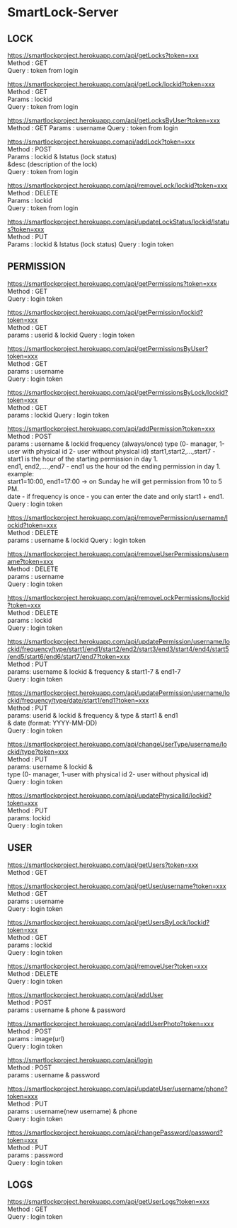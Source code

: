 # SmartLock-Server

## LOCK

https://smartlockproject.herokuapp.com/api/getLocks?token=xxx  
    Method : GET  
    Query : token from login

https://smartlockproject.herokuapp.com/api/getLock/lockid?token=xxx  
    Method : GET  
    Params : lockid  
    Query : token from login  

https://smartlockproject.herokuapp.com/api/getLocksByUser?token=xxx  
    Method : GET
    Params : username
     Query : token from login

https://smartlockproject.herokuapp.comapi/addLock?token=xxx  
    Method : POST  
    Params : lockid & lstatus (lock status)  
            &desc (description of the lock)  
    Query : token from login

https://smartlockproject.herokuapp.com/api/removeLock/lockid?token=xxx  
    Method : DELETE  
    Params : lockid  
    Query : token from login

https://smartlockproject.herokuapp.com/api/updateLockStatus/lockid/lstatus?token=xxx  
   Method : PUT  
   Params : lockid & lstatus (lock status) 
   Query  : login token 


## PERMISSION

https://smartlockproject.herokuapp.com/api/getPermissions?token=xxx    
    Method : GET  
    Query  : login token 

https://smartlockproject.herokuapp.com/api/getPermission/lockid?token=xxx    
    Method : GET  
    params : userid & lockid 
    Query  : login token 

https://smartlockproject.herokuapp.com/api/getPermissionsByUser?token=xxx        
    Method : GET     
    params : username    
    Query  : login token    

https://smartlockproject.herokuapp.com/api/getPermissionsByLock/lockid?token=xxx    
    Method : GET   
    params : lockid 
    Query  : login token 


https://smartlockproject.herokuapp.com/api/addPermission?token=xxx    
    Method : POST  
    params : username & lockid 
            frequency (always/once) 
            type (0- manager, 1-user with physical id 2- user without physical id) 
            start1,start2,...,start7 - start1 is the hour of the starting permission in day 1.  
            end1, end2,....,end7 - end1 us the hour od the ending permission in day 1.  
            example:  
            start1=10:00, end1=17:00 -> on Sunday he will get permission from 10 to 5 PM.  
            date - if frequency is once - you can enter the date and only start1 + end1.  
    Query  : login token


https://smartlockproject.herokuapp.com/api/removePermission/username/lockid?token=xxx   
    Method : DELETE  
    params : username & lockid 
    Query  : login token 


https://smartlockproject.herokuapp.com/api/removeUserPermissions/username?token=xxx   
    Method : DELETE   
    params : username   
    Query  : login token   

https://smartlockproject.herokuapp.com/api/removeLockPermissions/lockid?token=xxx    
    Method : DELETE   
    params : lockid   
    Query  : login token   

https://smartlockproject.herokuapp.com/api/updatePermission/username/lockid/frequency/type/start1/end1/start2/end2/start3/end3/start4/end4/start5/end5/start6/end6/start7/end7?token=xxx    
    Method : PUT  
    params: username & lockid & frequency & start1-7 & end1-7  
    Query  : login token  

https://smartlockproject.herokuapp.com/api/updatePermission/username/lockid/frequency/type/date/start1/end1?token=xxx  
    Method : PUT  
    params: userid & lockid & frequency & type & start1 & end1   
            & date (format: YYYY-MM-DD)  
    Query  : login token   

https://smartlockproject.herokuapp.com/api/changeUserType/username/lockid/type?token=xxx    
    Method : PUT    
    params: username & lockid &    
            type (0- manager, 1-user with physical id 2- user without physical id)    
    Query  : login token    

https://smartlockproject.herokuapp.com/api/updatePhysicalId/lockid?token=xxx   
    Method : PUT   
    params:  lockid   
    Query  : login token    

## USER

https://smartlockproject.herokuapp.com/api/getUsers?token=xxx    
    Method : GET    

https://smartlockproject.herokuapp.com/api/getUser/username?token=xxx    
    Method : GET      
    params : username     
    Query  : login token    

https://smartlockproject.herokuapp.com/api/getUsersByLock/lockid?token=xxx   
    Method : GET    
    params : lockid   
    Query  : login token    

https://smartlockproject.herokuapp.com/api/removeUser?token=xxx
    Method : DELETE    
    Query  : login token

https://smartlockproject.herokuapp.com/api/addUser    
    Method : POST    
    params : username & phone & password    

https://smartlockproject.herokuapp.com/api/addUserPhoto?token=xxx    
    Method : POST     
    params : image(url)    
    Query  : login token    

https://smartlockproject.herokuapp.com/api/login    
    Method : POST     
    params : username & password     

https://smartlockproject.herokuapp.com/api/updateUser/username/phone?token=xxx    
    Method : PUT     
    params : username(new username) & phone   
    Query  : login token   

https://smartlockproject.herokuapp.com/api/changePassword/password?token=xxx   
    Method : PUT    
    params : password   
    Query  : login token   


## LOGS
https://smartlockproject.herokuapp.com/api/getUserLogs?token=xxx   
    Method : GET   
    Query  : login token   
